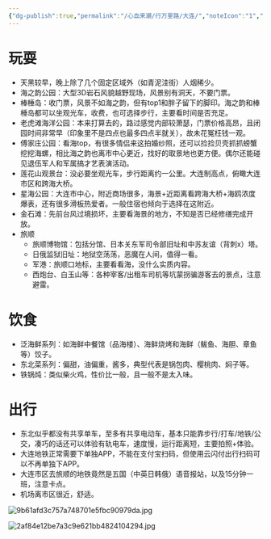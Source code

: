 ```yaml
---
{"dg-publish":true,"permalink":"/心血来潮/行万里路/大连/","noteIcon":"1","created":"2023-07-14T17:23:36.086+08:00","updated":"2023-04-26T23:32:14.790+08:00"}
---
```


# 玩耍
- 天黑较早，晚上除了几个固定区域外（如青泥洼街）人烟稀少。
- 海之韵公园：大型3D岩石风貌越野现场，风景别有洞天，不要门票。
- 棒棰岛：收门票，风景不如海之韵，但有top1和胖子留下的脚印。海之韵和棒棰岛都可以坐观光车，收费，也可选择步行，主要看时间是否充足。
- 老虎滩海洋公园：本来打算去的，路过感觉内部较萧瑟，门票价格高昂，且闭园时间非常早（印象里不是四点也最多四点半就关），故未花冤枉钱一观。
- 傅家庄公园：看海top，有很多情侣来这拍婚纱照，还可以捡捡贝壳抓抓螃蟹挖挖海螺，相比海之韵也离市中心更近，找好的取景地也更方便。偶尔还能碰见退伍军人和军属搞才艺表演活动。
- 莲花山观景台：没必要坐观光车，步行距离约一公里。大连制高点，俯瞰大连市区和跨海大桥。
- 星海公园：大连市中心，附近商场很多，海景+近距离看跨海大桥+海鸥浓度爆表，还有很多滑板热爱者。一般住宿也倾向于选择在这附近。
- 金石滩：先前台风过境损坏，主要看海景的地方，不知是否已经修缮完成开放。
- 旅顺
	- 旅顺博物馆：包括分馆、日本关东军司令部旧址和中苏友谊（背刺x）塔。
	- 日俄监狱旧址：地狱空荡荡，恶魔在人间，值得一看。
	- 军港：旅顺口地标，主要看看海，没什么实质内容。
	- 西炮台、白玉山等：各种宰客/出租车司机等坑蒙拐骗游客去的景点，注意避雷。

# 饮食
- 泛海鲜系列：如海鲜中餐馆（品海楼）、海鲜烧烤和海鲜（鲅鱼、海胆、章鱼等）饺子。
- 东北菜系列：偏甜，油偏重，酱多，典型代表是锅包肉、樱桃肉、焖子等。
- 铁锅炖：类似柴火鸡，性价比一般，且一般不是太入味。

# 出行
- 东北似乎都没有共享单车，至多有共享电动车，基本只能靠步行/打车/地铁/公交，凑巧的话还可以体验有轨电车，速度慢，运行距离短，主要拍照+体验。
- 大连地铁正常需要下单独APP，不能在支付宝扫码，但使用云闪付出行扫码可以不再单独下APP。
- 大连市区去旅顺的地铁竟然是五国（中英日韩俄）语音报站，以及15分钟一班，注意卡点。
- 机场离市区很近，舒适。

![9b61afd3c757a748701e5fbc90979da.jpg](https://s2.loli.net/2023/04/26/jsJ4h9ItfGDLrke.jpg)

![2af84e12be7a3c9e621bb4824104294.jpg](https://s2.loli.net/2023/04/26/cZRBAxkSv8oijIY.jpg)

